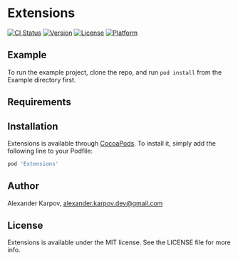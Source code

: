 # Extensions

[![CI Status](https://img.shields.io/travis/alexkarpov/Extensions.svg?style=flat)](https://travis-ci.org/alexkarpov/Extensions)
[![Version](https://img.shields.io/cocoapods/v/Extensions.svg?style=flat)](https://cocoapods.org/pods/Extensions)
[![License](https://img.shields.io/cocoapods/l/Extensions.svg?style=flat)](https://cocoapods.org/pods/Extensions)
[![Platform](https://img.shields.io/cocoapods/p/Extensions.svg?style=flat)](https://cocoapods.org/pods/Extensions)

## Example

To run the example project, clone the repo, and run `pod install` from the Example directory first.

## Requirements

## Installation

Extensions is available through [CocoaPods](https://cocoapods.org). To install
it, simply add the following line to your Podfile:

```ruby
pod 'Extensions'
```

## Author

Alexander Karpov, alexander.karpov.dev@gmail.com

## License

Extensions is available under the MIT license. See the LICENSE file for more info.
